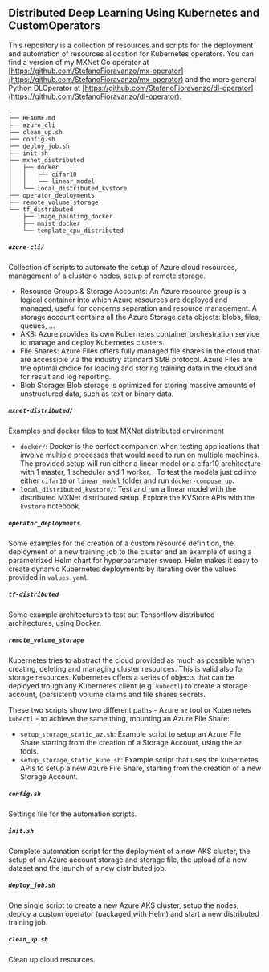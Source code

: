 ## Distributed Deep Learning Using Kubernetes and CustomOperators

This repository is a collection of resources and scripts for the deployment and automation of resources allocation for Kubernetes operators. You can find a version of my MXNet Go operator at [https://github.com/StefanoFioravanzo/mx-operator](https://github.com/StefanoFioravanzo/mx-operator) and the more general Python DLOperator at [https://github.com/StefanoFioravanzo/dl-operator](https://github.com/StefanoFioravanzo/dl-operator).


```
.
├── README.md
├── azure_cli
├── clean_up.sh
├── config.sh
├── deploy_job.sh
├── init.sh
├── mxnet_distributed
│   ├── docker
│   │   ├── cifar10
│   │   └── linear_model
│   └── local_distributed_kvstore
├── operator_deployments
├── remote_volume_storage
└── tf_distributed
    ├── image_painting_docker
    ├── mnist_docker
    └── template_cpu_distributed
```

##### `azure-cli/`

Collection of scripts to automate the setup of Azure cloud resources, management of a cluster o nodes, setup of remote storage. 

- Resource Groups & Storage Accounts: An Azure resource group is a logical container into which Azure resources are deployed and managed, useful for concerns separation and resource management. A storage account contains all the Azure Storage data objects: blobs, files, queues, ...
- AKS: Azure provides its own Kubernetes container orchestration service to manage and deploy Kubernetes clusters. 
- File Shares: Azure Files offers fully managed file shares in the cloud that are accessible via the industry standard SMB protocol. Azure Files are the optimal choice for loading and storing training data in the cloud and for result and log reporting.
- Blob Storage: Blob storage is optimized for storing massive amounts of unstructured data, such as text or binary data.

##### `mxnet-distributed/`

Examples and docker files to test MXNet distributed environment

- `docker/`: Docker is the perfect companion when testing applications that involve multiple processes that would need to run on multiple machines. The provided setup will run either a linear model or a cifar10 architecture with 1 master, 1 scheduler and 1 worker.   To test the models just cd into either `cifar10` or `linear_model` folder and run `docker-compose up`. 
- `local_distributed_kvstore/`: Test and run a linear model with the distributed MXNet distributed setup. Explore the KVStore APIs with the `kvstore` notebook.

##### `operator_deployments`

Some examples for the creation of a custom resource definition, the deployment of a new training job to the cluster and an example of using a parametrized Helm chart for hyperparameter sweep. Helm makes it easy to create dynamic Kubernetes deployments by iterating over the values provided in `values.yaml`.

##### `tf-distributed`

Some example architectures to test out Tensorflow distributed architectures, using Docker.

##### `remote_volume_storage`

Kubernetes tries to abstract the cloud provided as much as possible when creating, deleting and managing cluster resources. This is valid also for storage resources. Kubernetes offers a series of objects that can be deployed trough any Kubernetes client (e.g. `kubectl`) to create a storage account, (persistent) volume claims and file shares secrets.

These two scripts show two different paths - Azure `az` tool or Kubernetes `kubectl` - to achieve the same thing, mounting an Azure File Share:

- `setup_storage_static_az.sh`: Example script to setup an Azure File Share starting from the creation of a Storage Account, using the `az` tools.
- `setup_storage_static_kube.sh`: Example script that uses the kubernetes APIs to setup a new Azure File Share, starting from the creation of a new Storage Account.

##### `config.sh`

Settings file for the automation scripts.

##### `init.sh`

Complete automation script for the deployment of a new AKS cluster, the setup of an Azure account storage and storage file, the upload of a new dataset and the launch of a new distributed job.

##### `deploy_job.sh`

One single script to create a new Azure AKS cluster, setup the nodes, deploy a custom operator (packaged with Helm) and start a new distributed training job.

##### `clean_up.sh`

Clean up cloud resources.


